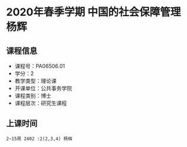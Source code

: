 # 2020年春季学期 中国的社会保障管理 杨辉






## 课程信息

- 课程号：PA06506.01
- 学分：2
- 教学类型：理论课
- 开课单位：公共事务学院
- 课程类别：博士
- 课程层次：研究生课程

## 上课时间

```
2~15周 2402 :2(2,3,4) 杨辉
```


